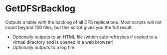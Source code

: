 # GetDFSrBacklog
Outputs a table with the backlog of all DFS replications. Most scripts will not count beyond 100 files, but this script gives you the full result.

- Optionally outputs to an HTML file (which auto refreshes if copied to a virtual directory and is opened in a web browser)
- Optionally outputs to a log file
